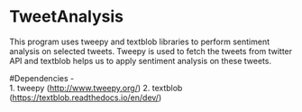 # TweetAnalysis
This program uses tweepy and textblob libraries to perform sentiment analysis on selected tweets. Tweepy is used to fetch the tweets from twitter API and textblob helps us to apply sentiment analysis on these tweets.

#Dependencies -  
    1. tweepy (http://www.tweepy.org/)
    2. textblob  (https://textblob.readthedocs.io/en/dev/)

